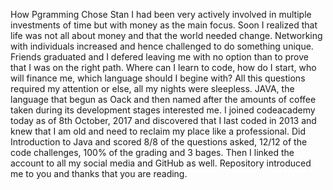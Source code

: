 How Pgramming Chose Stan
I had been very actively involved in multiple investments of time but with money as the main focus. 
Soon I realized that life was not all about money and that the world needed change.
Networking with individuals increased and hence challenged to do something unique.
Friends graduated and I defered leaving me with no option than to prove that I was on the right path.
Where can I learn to code, how do I start, who will finance me, which language should I begine with?
All this questions required my attention or else, all my nights were sleepless.
JAVA, the language that begun as Oack and then named after the amounts of coffee taken during its development stages interested me.
I joined codeacademy today as of 8th October, 2017 and discovered that I last coded in 2013 and knew that I am old and need to reclaim my place like a professional.
Did Introduction to Java and scored 8/8 of the questions asked, 12/12 of the code challenges, 100% of the grading and 3 bages. Then I linked the account to all my social media and GitHub as well. 
Repository introduced me to you and thanks that you are reading.
